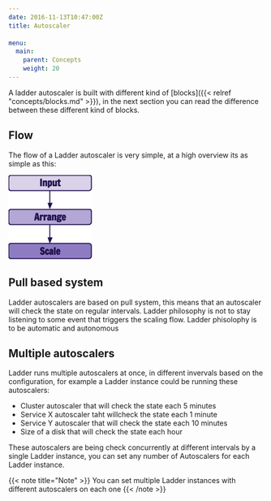```yaml
---
date: 2016-11-13T10:47:00Z
title: Autoscaler

menu:
  main:
    parent: Concepts
    weight: 20
---
```


A ladder autoscaler is built with different kind of [blocks]({{< relref "concepts/blocks.md" >}}),
in the next section you can read the difference between these different kind of blocks.

## Flow

The flow of a Ladder autoscaler is very simple, at a high overview its as simple as this:

![Ladder flow](/img/flow.png)

## Pull based system

Ladder autoscalers are based on pull system, this means that an autoscaler will
check the state on regular intervals. Ladder philosophy is not to stay listening to some event
that triggers the scaling flow. Ladder phisolophy is to be automatic and autonomous

## Multiple autoscalers

Ladder runs multiple autoscalers at once, in different invervals based on the configuration,
for example a Ladder instance could be running these autoscalers:

* Cluster autoscaler that will check the state each 5 minutes
* Service X autoscaler taht willcheck the state each 1 minute
* Service Y autoscaler that will check the state each 10 minutes
* Size of a disk that will check the state each hour

These autoscalers are being check concurrently at different intervals by a single Ladder instance,
you can set any number of Autoscalers for each Ladder instance.

{{< note title="Note" >}}
You can set multiple Ladder instances with different autoscalers on each one
{{< /note >}}
